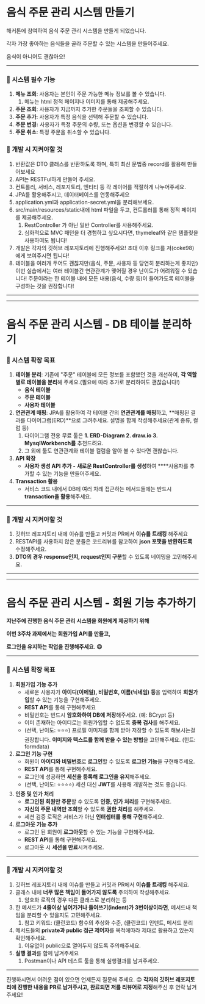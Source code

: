 # **음식 주문 관리 시스템 만들기**

해커톤에 참여하여 음식 주문 관리 시스템을 만들게 되었습니다.

각자 가장 좋아하는 음식들을 골라 주문할 수 있는 시스템을 만들어주세요.

음식이 아니어도 괜찮아요!

---

<aside>

### **📌 시스템 필수 기능**

</aside>

1. **메뉴 조회**: 사용자는 본인이 주문 가능한 메뉴 정보를 볼 수 있습니다.
   1. 메뉴는 html 정적 페이지나 이미지를 통해 제공해주세요.
2. **주문 조회**: 사용자가 지금까지 추가한 주문들을 조회할 수 있습니다.
3. **주문 추가**: 사용자가 특정 음식을 선택해 주문할 수 있습니다.
4. **주문 변경:** 사용자가 특정 주문의 수량, 또는 옵션을 변경할 수 있습니다.
5. **주문 취소**: 특정 주문을 취소할 수 있습니다.

<aside>

### **📌 개발 시 지켜야할 것**

</aside>

1. 반환값은 DTO 클래스를 반환하도록 하며, 특히 최신 문법중 record를 활용해 만들어보세요
2. API는 RESTFul하게 만들어 주세요.
3. 컨트롤러, 서비스, 레포지토리, 엔티티 등 각 레이어를 적절하게 나누어주세요.
4. JPA를 활용해주시고, 데이터베이스를 연동해주세요
5. application.yml과 application-secret.yml을 분리해보세요.
6. src/main/resources/static내에 html 파일을 두고, 컨트롤러를 통해 정적 페이지를 제공해주세요.
   1. RestController 가 아닌 일반 Controller를 사용해주세요.
   2. 심화적으로 MVC 패턴을 더 경험하고 싶으시다면, thymeleaf와 같은 템플릿을 사용하여도 됩니다!
7. 개발은 각자의 깃허브 레포지토리에 진행해주세요! 초대 이후 링크를 저(coke98)에게 보여주시면 됩니다!
8. 테이블을 여러개 두어도 괜찮지만(음식, 주문, 사용자 등 당연히 분리하는게 좋지만) 이번 실습에서는 여러 테이블간 연관관계가 맺어질 경우 난이도가 어려워질 수 있습니다! 주문이라는 한 테이블 내에 모든 내용(음식, 수량 등)이 들어가도록 테이블을 구성하는 것을 권장합니다!

---
---

# **음식 주문 관리 시스템 - DB 테이블 분리하기**

### **📌 시스템 확장 목표**

1. **테이블 분리**: 기존에 "주문" 테이블에 모든 정보를 포함했던 것을 개선하여, **각 역할별로 테이블을 분리**해 주세요.(필요에 따라 추가로 분리하여도 괜찮습니다!)
   - **음식 테이블**
   - **주문 테이블**
   - **사용자 테이블**
2. **연관관계 매핑**: JPA를 활용하여 각 테이블 간의 **연관관계를 매핑**하고, **매핑된 결과를 다이어그램(ERD)**으로 그려주세요. 설명을 함께 작성해주세요(관계 종류, 컬럼 등)
   1. 다이어그램 전용 무료 툴은 **1. ERD-Diagram 2. draw.io 3. MysqlWorkbench를** 추천드려요.
   2. 그 외에 툴도 연관관계와 테이블 컬럼을 알아 볼 수 있다면 괜찮습니다.
3. **API 확장**
   - **사용자 생성 API 추가 -** **새로운 RestController를 생성**하여 ****사용자를 추가할 수 있는 기능을 만들어주세요.
4. **Transaction 활용**
   - 서비스 코드 내에서 DB에 여러 차례 접근하는 메서드들에는 반드시 **transaction을 활용**해주세요.

---

### **📌 개발 시 지켜야할 것**

1. 깃허브 레포지토리 내에 이슈를 만들고 커밋과 PR에서 **이슈를 트래킹** 해주세요
2. RESTAPI를 사용하지 않은 분들은 코드리뷰를 참고하여 **json 포맷을 반환하도록** 수정해주세요.
3. **DTO의 경우 response인지, request인지 구분**할 수 있도록 네이밍을 고민해주세요.

---
---

# **음식 주문 관리 시스템 - 회원 기능 추가하기**

<aside>

**지난주에 진행한 음식 주문 관리 시스템을 회원에게 제공하기 위해**

**이번 3주차 과제에서는 회원가입 API를 만들고,** 

**로그인을 유지하는 작업을 진행해주세요. 😌**

</aside>

---

<aside>

### **📌 시스템 확장 목표**

</aside>

1. **회원가입 기능 추가**
    - 새로운 사용자가 **아이디(이메일), 비밀번호, 이름(닉네임) 등**을 입력하여 **회원가입**할 수 있는 기능을 구현해주세요.
    - **REST API**를 통해 구현해주세요
    - 비밀번호는 반드시 **암호화하여 DB에 저장**해주세요. (예: BCrypt 등)
    - 이미 존재하는 아이디로는 회원가입할 수 없도록 **중복 검사**를 해주세요.
    - (선택, 난이도: ⭐️⭐️⭐️) 프로필 이미지를 함께 받아 저장할 수 있도록 해보시는걸 권장합니다. **이미지와 텍스트를 함께 받을 수 있는 방법**을 고민해주세요. (힌트: formdata)
2. **로그인 기능 구현**
    - 회원이 **아이디와 비밀번호**로 **로그인**할 수 있도록 **로그인 기능**을 구현해주세요.
    - **REST API**를 통해 구현해주세요.
    - 로그인에 성공하면 **세션을 등록해 로그인을 유지**해주세요.
    - (선택, 난이도: ⭐️⭐️⭐️⭐️) 세션 대신 **JWT**를 사용해 개발하는 것도 좋습니다.
3. **인증 및 인가 처리**
    - **로그인된 회원만 주문**할 수 있도록 **인증, 인가 처리**를 구현해주세요.
    - **자신의 주문 내역만 조회**할 수 있도록 **권한 처리**를 해주세요.
    - 세션 검증 로직은 서비스가 아닌 **인터셉터를 통해 구현**해주세요.
4. **로그아웃 기능 추가**
    - 로그인 된 회원이 **로그아웃**할 수 있는 기능을 구현해주세요.
    - **REST API**를 통해 구현해주세요.
    - 로그아웃 시 **세션을 만료**시켜주세요.

---

<aside>

### **📌 개발 시 지켜야할 것**

</aside>

1. 깃허브 레포지토리 내에 이슈를 만들고 커밋과 PR에서 **이슈를 트래킹** 해주세요.
2. 클래스 내에 **너무 많은 책임이 들어가지 않도록** 주의하여 작성해주세요.
    1. 암호화 로직의 경우 다른 클래스로 분리하는 등
3. 한 메서드가 **4줄이상 넘어가거나 들여쓰기(indent)가 3번이상이라면**, 메서드내 책임을 분리할 수 있을지도 고민해주세요.
    1. 참고 키워드: (클린코드) 함수의 추상화 수준, (클린코드) 인덴트, 메서드 분리
4. 메서드들의 **private과 public 접근 제어자**를 목적에따라 제대로 활용하고 있는지 확인해주세요.
    1. 이유없이 public으로 열어두지 않도록 주의해주세요.
5. **실행 결과**를 함께 남겨주세요
    1. Postman이나 API 테스트 툴을 통해 실행결과를 남겨주세요. 

---

진행하시면서 어려운 점이 있으면 언제든지 질문해 주세요. 😊 **각자의 깃허브 레포지토리에 진행한 내용을 PR로 남겨주시고, 완료되면 저를 리뷰어로 지정**해주신 후 연락 남겨주세요!
